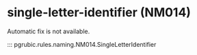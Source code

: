 # single-letter-identifier (NM014)

Automatic fix is not available.

::: pgrubic.rules.naming.NM014.SingleLetterIdentifier
